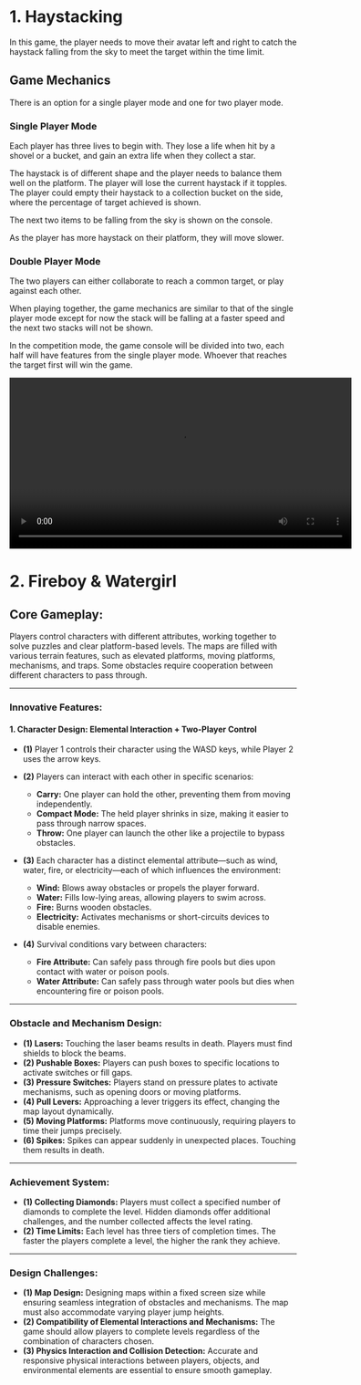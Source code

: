 # 1. Haystacking

In this game, the player needs to move their avatar left and right to catch the haystack falling from the sky to meet the target within the time limit.

## Game Mechanics

There is an option for a single player mode and one for two player mode.

### Single Player Mode

Each player has three lives to begin with. They lose a life when hit by a shovel or a bucket, and gain an extra life when they collect a star.

The haystack is of different shape and the player needs to balance them well on the platform. The player will lose the current haystack if it topples. The player could empty their haystack to a collection bucket on the side, where the percentage of target achieved is shown.

The next two items to be falling from the sky is shown on the console.

As the player has more haystack on their platform, they will move slower.

### Double Player Mode

The two players can either collaborate to reach a common target, or play against each other.

When playing together, the game mechanics are similar to that of the single player mode except for now the stack will be falling at a faster speed and the next two stacks will not be shown.

In the competition mode, the game console will be divided into two, each half will have features from the single player mode. Whoever that reaches the target first will win the game.


<video src="https://github.com/user-attachments/assets/2bc9ad40-728b-4c61-b258-6c2530942f93" controls width="600"></video>

# 2. Fireboy & Watergirl

## **Core Gameplay:**
Players control characters with different attributes, working together to solve puzzles and clear platform-based levels. The maps are filled with various terrain features, such as elevated platforms, moving platforms, mechanisms, and traps. Some obstacles require cooperation between different characters to pass through.

---

### **Innovative Features:**

#### 1. **Character Design: Elemental Interaction + Two-Player Control**
- **(1)** Player 1 controls their character using the WASD keys, while Player 2 uses the arrow keys.  
- **(2)** Players can interact with each other in specific scenarios:
  - **Carry:** One player can hold the other, preventing them from moving independently.  
  - **Compact Mode:** The held player shrinks in size, making it easier to pass through narrow spaces.  
  - **Throw:** One player can launch the other like a projectile to bypass obstacles.

- **(3)** Each character has a distinct elemental attribute—such as wind, water, fire, or electricity—each of which influences the environment:
  - **Wind:** Blows away obstacles or propels the player forward.  
  - **Water:** Fills low-lying areas, allowing players to swim across.  
  - **Fire:** Burns wooden obstacles.  
  - **Electricity:** Activates mechanisms or short-circuits devices to disable enemies.

- **(4)** Survival conditions vary between characters:
  - **Fire Attribute:** Can safely pass through fire pools but dies upon contact with water or poison pools.  
  - **Water Attribute:** Can safely pass through water pools but dies when encountering fire or poison pools.

---

### **Obstacle and Mechanism Design:**
- **(1) Lasers:** Touching the laser beams results in death. Players must find shields to block the beams.  
- **(2) Pushable Boxes:** Players can push boxes to specific locations to activate switches or fill gaps.  
- **(3) Pressure Switches:** Players stand on pressure plates to activate mechanisms, such as opening doors or moving platforms.  
- **(4) Pull Levers:** Approaching a lever triggers its effect, changing the map layout dynamically.  
- **(5) Moving Platforms:** Platforms move continuously, requiring players to time their jumps precisely.  
- **(6) Spikes:** Spikes can appear suddenly in unexpected places. Touching them results in death.

---

### **Achievement System:**
- **(1) Collecting Diamonds:** Players must collect a specified number of diamonds to complete the level. Hidden diamonds offer additional challenges, and the number collected affects the level rating.  
- **(2) Time Limits:** Each level has three tiers of completion times. The faster the players complete a level, the higher the rank they achieve.

---

### **Design Challenges:**
- **(1) Map Design:** Designing maps within a fixed screen size while ensuring seamless integration of obstacles and mechanisms. The map must also accommodate varying player jump heights.  
- **(2) Compatibility of Elemental Interactions and Mechanisms:** The game should allow players to complete levels regardless of the combination of characters chosen.  
- **(3) Physics Interaction and Collision Detection:** Accurate and responsive physical interactions between players, objects, and environmental elements are essential to ensure smooth gameplay.
